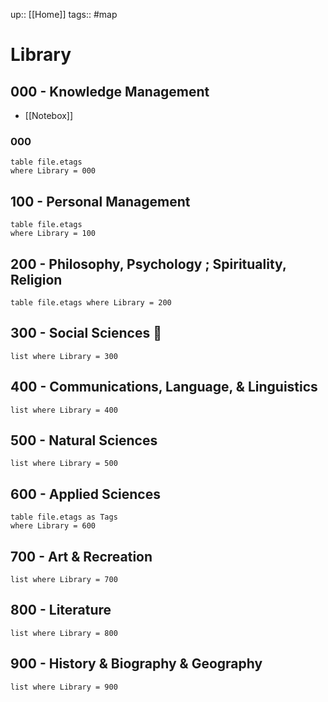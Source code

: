 up:: [[Home]]
tags:: #map

# Library

## 000 - Knowledge Management

- [[Notebox]] 
### 000
```dataview
table file.etags
where Library = 000
```

## 100 - Personal Management

```dataview
table file.etags
where Library = 100
```

## 200 - Philosophy, Psychology ; Spirituality, Religion

```dataview
table file.etags where Library = 200
```

## 300 - Social Sciences 👥

```dataview
list where Library = 300
```

## 400 - Communications, Language, & Linguistics

```dataview
list where Library = 400
```

## 500 - Natural Sciences

```dataview
list where Library = 500
```

## 600 - Applied Sciences

```dataview
table file.etags as Tags
where Library = 600
```

## 700 - Art & Recreation

```dataview
list where Library = 700
```

## 800 - Literature

```dataview
list where Library = 800
```

## 900 - History & Biography & Geography

```dataview
list where Library = 900
```
